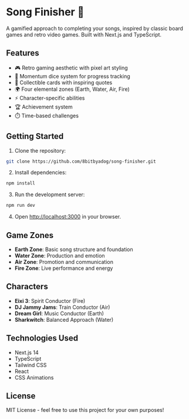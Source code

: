 # Song Finisher 🎵

A gamified approach to completing your songs, inspired by classic board games and retro video games. Built with Next.js and TypeScript.

## Features

- 🎮 Retro gaming aesthetic with pixel art styling
- 🎲 Momentum dice system for progress tracking
- 🎴 Collectible cards with inspiring quotes
- 🌍 Four elemental zones (Earth, Water, Air, Fire)
- ⚡ Character-specific abilities
- 🏆 Achievement system
- ⏱️ Time-based challenges

## Getting Started

1. Clone the repository:
```bash
git clone https://github.com/8bitbyadog/song-finisher.git
```

2. Install dependencies:
```bash
npm install
```

3. Run the development server:
```bash
npm run dev
```

4. Open [http://localhost:3000](http://localhost:3000) in your browser.

## Game Zones

- **Earth Zone**: Basic song structure and foundation
- **Water Zone**: Production and emotion
- **Air Zone**: Promotion and communication
- **Fire Zone**: Live performance and energy

## Characters

- **Eixi 3**: Spirit Conductor (Fire)
- **DJ Jammy Jams**: Train Conductor (Air)
- **Dream Girl**: Music Conductor (Earth)
- **Sharkwitch**: Balanced Approach (Water)

## Technologies Used

- Next.js 14
- TypeScript
- Tailwind CSS
- React
- CSS Animations

## License

MIT License - feel free to use this project for your own purposes!
